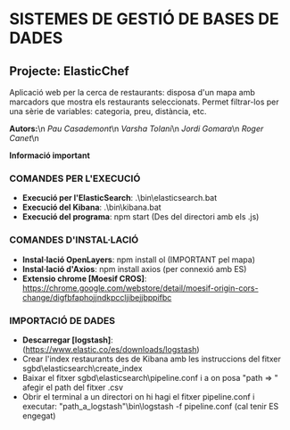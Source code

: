 # SISTEMES DE GESTIÓ DE BASES DE DADES
## Projecte: ElasticChef

Aplicació web per la cerca de restaurants: disposa d'un mapa amb marcadors que mostra els restaurants seleccionats. Permet filtrar-los per una sèrie de variables: categoria, preu, distància, etc.

**Autors:**\n
*Pau Casademont*\n
*Varsha Tolani*\n
*Jordi Gomara*\n
*Roger Canet*\n

**Informació important**

### COMANDES PER L'EXECUCIÓ
- **Execució per l'ElasticSearch**: .\bin\elasticsearch.bat
- **Execució del Kibana**: .\bin\kibana.bat
- **Execució del programa**: npm start (Des del directori amb els .js)

### COMANDES D'INSTAL·LACIÓ
- **Instal·lació OpenLayers**: npm install ol (IMPORTANT pel mapa)
- **Instal·lació d'Axios**: npm install axios (per connexió amb ES)
- **Extensio chrome [Moesif CROS]**: https://chrome.google.com/webstore/detail/moesif-origin-cors-change/digfbfaphojjndkpccljibejjbppifbc

### IMPORTACIÓ DE DADES
- **Descarregar [logstash]**: (https://www.elastic.co/es/downloads/logstash)
- Crear l'index restaurants des de Kibana amb les instruccions del fitxer sgbd\\elasticsearch\\create_index
- Baixar el fitxer sgbd\\elasticsearch\\pipeline.conf i a on posa "path => " afegir el path del fitxer .csv
- Obrir el terminal a un directori on hi hagi el fitxer pipeline.conf i executar: "path_a_logstash"\\bin\\logstash -f pipeline.conf (cal tenir ES engegat)

